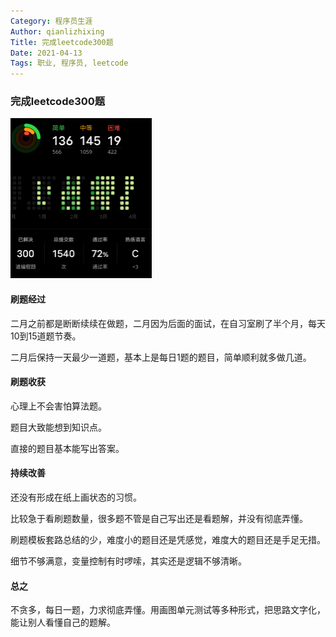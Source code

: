 ```yaml
---
Category: 程序员生涯
Author: qianlizhixing
Title: 完成leetcode300题
Date: 2021-04-13
Tags: 职业, 程序员, leetcode
---
```


### 完成leetcode300题

<img src=".\img\leetcode 300.png" alt="leetcode 300" style="zoom: 25%;" />

#### 刷题经过

二月之前都是断断续续在做题，二月因为后面的面试，在自习室刷了半个月，每天10到15道题节奏。

二月后保持一天最少一道题，基本上是每日1题的题目，简单顺利就多做几道。

#### 刷题收获

心理上不会害怕算法题。

题目大致能想到知识点。

直接的题目基本能写出答案。

#### 持续改善

还没有形成在纸上画状态的习惯。

比较急于看刷题数量，很多题不管是自己写出还是看题解，并没有彻底弄懂。

刷题模板套路总结的少，难度小的题目还是凭感觉，难度大的题目还是手足无措。

细节不够满意，变量控制有时啰嗦，其实还是逻辑不够清晰。

#### 总之

不贪多，每日一题，力求彻底弄懂。用画图单元测试等多种形式，把思路文字化，能让别人看懂自己的题解。